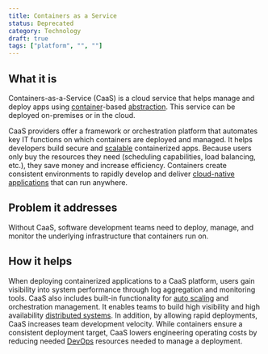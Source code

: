 ```yaml
---
title: Containers as a Service
status: Deprecated
category: Technology
draft: true
tags: ["platform", "", ""]
---
```


## What it is

Containers-as-a-Service (CaaS) is a cloud service that helps manage and deploy apps 
using [container](/container/)-based [abstraction](/abstraction/). 
This service can be deployed on-premises or in the cloud. 

CaaS providers offer a framework or orchestration platform that 
automates key IT functions on which containers are deployed and managed. 
It helps developers build secure and [scalable](/scalability/) containerized apps. 
Because users only buy the resources they need (scheduling capabilities, load balancing, etc.), 
they save money and increase efficiency. 
Containers create consistent environments to rapidly develop and 
deliver [cloud-native applications](/cloud-native-apps/) that can run anywhere. 

## Problem it addresses

Without CaaS, software development teams need to deploy, manage, and monitor 
the underlying infrastructure that containers run on. 

## How it helps

When deploying containerized applications to a CaaS platform, 
users gain visibility into system performance through log aggregation and monitoring tools. 
CaaS also includes built-in functionality for [auto scaling](/auto-scaling/) and orchestration management. 
It enables teams to build high visibility and high availability [distributed systems](/distributed-systems/). 
In addition, by allowing rapid deployments, CaaS increases team development velocity. 
While containers ensure a consistent deployment target, 
CaaS lowers engineering operating costs 
by reducing needed [DevOps](/devops/) resources needed to manage a deployment.
